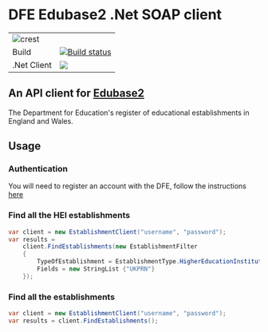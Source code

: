 # DFE Edubase2 .Net SOAP client
|               |               |
| ------------- | ------------- |
|![crest](https://assets.publishing.service.gov.uk/static/images/govuk-crest-bb9e22aff7881b895c2ceb41d9340804451c474b883f09fe1b4026e76456f44b.png) ||
| Build | [![Build status](https://ci.appveyor.com/api/projects/status/gy7hal7n0s8w07d2?svg=true)](https://ci.appveyor.com/project/scottcowan/ukrlp-soap-client) |
| .Net Client |[![](https://img.shields.io/nuget/v/DFE.Edubase2.SoapAPI.Client.svg)](https://www.nuget.org/packages/DFE.Edubase2.SoapAPI.Client/)| 

## An API client for [Edubase2](http://www.education.gov.uk/edubase/home.xhtml)

The Department for Education's register of educational establishments in England and Wales. 



## Usage

### Authentication

You will need to register an account with the DFE, follow the instructions [here](http://www.education.gov.uk/edubase/feedback.xhtml)

### Find all the HEI establishments

```c#
var client = new EstablishmentClient("username", "password");
var results =
    client.FindEstablishments(new EstablishmentFilter
    {
        TypeOfEstablishment = EstablishmentType.HigherEducationInstitutions,
        Fields = new StringList {"UKPRN"}
    });
```

### Find all the establishments
```c#
var client = new EstablishmentClient("username", "password");
var results = client.FindEstablishments();
```